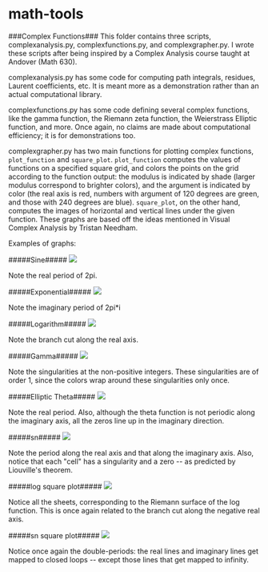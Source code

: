 math-tools
==========


###Complex Functions###
This folder contains three scripts, complexanalysis.py, complexfunctions.py, and complexgrapher.py.
I wrote these scripts after being inspired by a Complex Analysis course taught at Andover (Math 630).

complexanalysis.py has some code for computing path integrals, residues, Laurent coefficients, etc.
It is meant more as a demonstration rather than an actual computational library.

complexfunctions.py has some code defining several complex functions, like the gamma function, the 
Riemann zeta function, the Weierstrass Elliptic function, and more. Once again, no claims are made about
computational efficiency; it is for demonstrations too.

complexgrapher.py has two main functions for plotting complex functions, `plot_function` and `square_plot`.
`plot_function` computes the values of functions on a specified square grid, and colors the points on the
grid according to the function output: the modulus is indicated by shade (larger modulus correspond to
brighter colors), and the argument is indicated by color (the real axis is red, numbers with argument
of 120 degrees are green, and those with 240 degrees are blue). `square_plot`, on the other hand,
computes the images of horizontal and vertical lines under the given function. These
graphs are based off the ideas mentioned in Visual Complex Analysis by Tristan Needham.

Examples of graphs:

#####Sine#####
![](complex-functions/sine.png?raw=true)

Note the real period of 2pi.

#####Exponential#####
![](complex-functions/exp.png?raw=true)

Note the imaginary period of 2pi*i

#####Logarithm#####
![](complex-functions/log.png?raw=true)

Note the branch cut along the real axis.

#####Gamma#####
![](complex-functions/gamma.png?raw=true)

Note the singularities at the non-positive integers. These singularities are of order 1,
since the colors wrap around these singularities only once.

#####Elliptic Theta#####
![](complex-functions/Theta.png?raw=true)

Note the real period. Also, although the theta function is not periodic along the imaginary axis,
all the zeros line up in the imaginary direction.

#####sn#####
![](complex-functions/sn.png?raw=true)

Note the period along the real axis and that along the imaginary axis.
Also, notice that each "cell" has a singularity and a zero -- as predicted by Liouville's theorem.

#####log square plot#####
![](complex-functions/log_square.png?raw=true)

Notice all the sheets, corresponding to the Riemann surface of the log function.
This is once again related to the branch cut along the negative real axis.

#####sn square plot#####
![](complex-functions/sn_square.png?raw=true)

Notice once again the double-periods: the real lines and imaginary lines get mapped to 
closed loops -- except those lines that get mapped to infinity.
